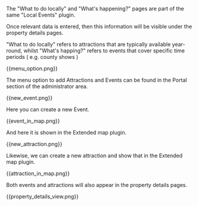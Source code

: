 The "What to do locally" and "What's happening?" pages are part of the same "Local Events" plugin.

Once relevant data is entered, then this information will be visible under the property details pages.

"What to do locally" refers to attractions that are typically available year-round, whilst "What's happing?" refers to events that cover specific time periods ( e.g. county shows )

{{menu_option.png}}

The menu option to add Attractions and Events can be found in the Portal section of the administrator area.

{{new_event.png}}

Here you can create a new Event.

{{event_in_map.png}}

And here it is shown in the Extended map plugin.

{{new_attraction.png}}

Likewise, we can create a new attraction and show that in the Extended map plugin.

{{attraction_in_map.png}}

Both events and attractions will also appear in the property details pages.

{{property_details_view.png}}